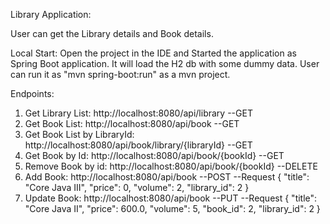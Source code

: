 Library Application:

User can get the Library details and Book details.

Local Start: Open the project in the IDE and Started the application as Spring Boot application. 
It will load the H2 db with some dummy data. User can run it as "mvn spring-boot:run" as a mvn project.

Endpoints:
1. Get Library List: http://localhost:8080/api/library --GET
2. Get Book List: http://localhost:8080/api/book --GET
3. Get Book List by LibraryId: http://localhost:8080/api/book/library/{libraryId} --GET
4. Get Book by Id: http://localhost:8080/api/book/{bookId} --GET
5. Remove Book by id: http://localhost:8080/api/book/{bookId} --DELETE
6. Add Book: http://localhost:8080/api/book --POST --Request {
                                                                          "title": "Core Java III",
                                                                          "price": 0,
                                                                          "volume": 2,
                                                                          "library_id": 2
                                                                      }
7. Update Book: http://localhost:8080/api/book --PUT  --Request {
                                                                            "title": "Core Java II",
                                                                            "price": 600.0,
                                                                            "volume": 5,
                                                                            "book_id": 2,
                                                                            "library_id": 2
                                                                        }

